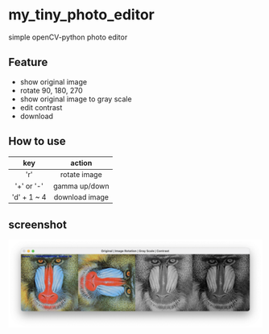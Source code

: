# my_tiny_photo_editor

simple openCV-python photo editor

## Feature

- show original image
- rotate 90, 180, 270
- show original image to gray scale
- edit contrast
- download

## How to use

|     key     |     action     |
| :---------: | :------------: |
|     'r'     |  rotate image  |
| '+' or '-'  | gamma up/down  |
| 'd' + 1 ~ 4 | download image |

## screenshot

![screenshot](./screenshot.png)
